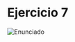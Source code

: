 # Ejercicio 7

![Enunciado](https://github.com/Lukas-De-Angelis-Riva/Estructura-Assembly/blob/master/Ejercicio07/Enunciado.JPG)
